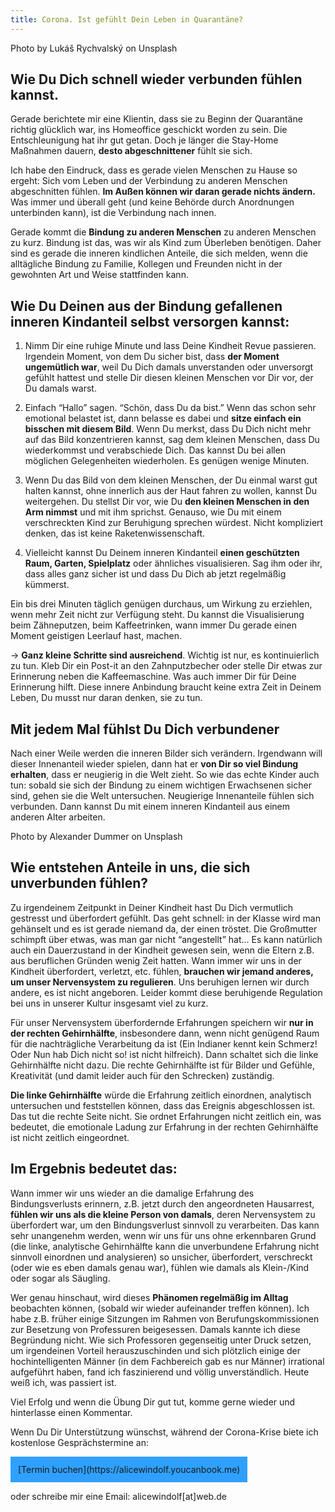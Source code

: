 ```yaml
---
title: Corona. Ist gefühlt Dein Leben in Quarantäne?
---
```


Photo by Lukáš Rychvalský on Unsplash

## Wie Du Dich schnell wieder verbunden fühlen kannst.
Gerade berichtete mir eine Klientin, dass sie zu Beginn der Quarantäne richtig glücklich war, ins Homeoffice geschickt worden zu sein. Die Entschleunigung hat ihr gut getan. Doch je länger die Stay-Home Maßnahmen dauern, **desto abgeschnittener** fühlt sie sich. 

Ich habe den Eindruck, dass es gerade vielen Menschen zu Hause so ergeht: Sich vom Leben und der Verbindung zu anderen Menschen abgeschnitten fühlen. **Im Außen können wir daran gerade nichts ändern.** Was immer und überall geht (und keine Behörde durch Anordnungen unterbinden kann), ist die Verbindung nach innen. 

Gerade kommt die **Bindung zu anderen Menschen** zu anderen Menschen zu kurz. Bindung ist das, was wir als Kind zum Überleben benötigen. Daher sind es gerade die inneren kindlichen Anteile, die sich melden, wenn die alltägliche Bindung zu Familie, Kollegen und Freunden nicht in der gewohnten Art und Weise stattfinden kann. 

## Wie Du Deinen aus der Bindung gefallenen inneren Kindanteil selbst versorgen kannst: 
1. Nimm Dir eine ruhige Minute und lass Deine Kindheit Revue passieren. Irgendein Moment, von dem Du sicher bist, dass **der Moment ungemütlich war**, weil Du Dich damals unverstanden oder unversorgt gefühlt hattest und stelle Dir diesen kleinen Menschen vor Dir vor, der Du damals warst. 

2. Einfach “Hallo” sagen. “Schön, dass Du da bist.” Wenn das schon sehr emotional belastet ist, dann belasse es dabei und **sitze einfach ein bisschen mit diesem Bild**. Wenn Du merkst, dass Du Dich nicht mehr auf das Bild konzentrieren kannst, sag dem kleinen Menschen, dass Du wiederkommst und verabschiede Dich. Das kannst Du bei allen möglichen Gelegenheiten wiederholen. Es genügen wenige Minuten. 

3. Wenn Du das Bild von dem kleinen Menschen, der Du einmal warst gut halten kannst, ohne innerlich aus der Haut fahren zu wollen, kannst Du weitergehen. Du stellst Dir vor, wie Du **den kleinen Menschen in den Arm nimmst** und mit ihm sprichst. Genauso, wie Du mit einem verschreckten Kind zur Beruhigung sprechen würdest. Nicht kompliziert denken, das ist keine Raketenwissenschaft. 

4. Vielleicht kannst Du Deinem inneren Kindanteil **einen geschützten Raum, Garten, Spielplatz** oder ähnliches visualisieren. Sag ihm oder ihr, dass alles ganz sicher ist und dass Du Dich ab jetzt regelmäßig kümmerst. 

Ein bis drei Minuten täglich genügen durchaus, um Wirkung zu erziehlen, wenn mehr Zeit nicht zur Verfügung steht. Du kannst die Visualisierung beim Zähneputzen, beim Kaffeetrinken, wann immer Du gerade einen Moment geistigen Leerlauf hast, machen. 

→ **Ganz kleine Schritte sind ausreichend**. Wichtig ist nur, es kontinuierlich zu tun.
Kleb Dir ein Post-it an den Zahnputzbecher oder stelle Dir etwas zur Erinnerung neben die Kaffeemaschine. Was auch immer Dir für Deine Erinnerung hilft. Diese innere Anbindung braucht keine extra Zeit in Deinem Leben, Du musst nur daran denken, sie zu tun. 

## Mit jedem Mal fühlst Du Dich verbundener
Nach einer Weile werden die inneren Bilder sich verändern. Irgendwann will dieser Innenanteil wieder spielen, dann hat er **von Dir so viel Bindung erhalten**, dass er neugierig in die Welt zieht. So wie das echte Kinder auch tun: sobald sie sich der Bindung zu einem wichtigen Erwachsenen sicher sind, gehen sie die Welt untersuchen. Neugierige Innenanteile fühlen sich verbunden. Dann kannst Du mit einem inneren Kindanteil aus einem anderen Alter arbeiten. 


Photo by Alexander Dummer on Unsplash

## Wie entstehen Anteile in uns, die sich unverbunden fühlen?
Zu irgendeinem Zeitpunkt in Deiner Kindheit hast Du Dich vermutlich gestresst und überfordert gefühlt. Das geht schnell: in der Klasse wird man gehänselt und es ist gerade niemand da, der einen tröstet. Die Großmutter schimpft über etwas, was man gar nicht “angestellt” hat... Es kann natürlich auch ein Dauerzustand in der Kindheit gewesen sein, wenn die Eltern z.B. aus beruflichen Gründen wenig Zeit hatten. Wann immer wir uns in der Kindheit überfordert, verletzt, etc. fühlen, **brauchen wir jemand anderes, um unser Nervensystem zu regulieren**. Uns beruhigen lernen wir durch andere, es ist nicht angeboren. Leider kommt diese beruhigende Regulation bei uns in unserer Kultur insgesamt viel zu kurz. 

Für unser Nervensystem überfordernde Erfahrungen speichern wir **nur in der rechten Gehirnhälfte**, insbesondere dann, wenn nicht genügend Raum für die nachträgliche Verarbeitung da ist (Ein Indianer kennt kein Schmerz! Oder Nun hab Dich nicht so! ist nicht hilfreich).  Dann schaltet sich die linke Gehirnhälfte nicht dazu. Die rechte Gehirnhälfte ist für Bilder und Gefühle, Kreativität (und damit leider auch für den Schrecken) zuständig. 

**Die linke Gehirnhälfte** würde die Erfahrung zeitlich einordnen, analytisch untersuchen und feststellen können, dass das Ereignis abgeschlossen ist. Das tut die rechte Seite nicht. Sie ordnet Erfahrungen nicht zeitlich ein, was bedeutet, die emotionale Ladung zur Erfahrung in der rechten Gehirnhälfte ist nicht zeitlich eingeordnet. 

## Im Ergebnis bedeutet das:
Wann immer wir uns wieder an die damalige Erfahrung des Bindungsverlusts erinnern, z.B. jetzt durch den angeordneten Hausarrest, **fühlen wir uns als die kleine Person von damals**, deren Nervensystem zu überfordert war, um den Bindungsverlust sinnvoll zu verarbeiten. Das kann sehr unangenehm werden, wenn wir uns für uns ohne erkennbaren Grund (die linke, analytische Gehirnhälfte kann die unverbundene Erfahrung nicht sinnvoll einordnen und analysieren) so unsicher, überfordert, verschreckt (oder wie es eben damals genau war),  fühlen wie damals als Klein-/Kind oder sogar als Säugling. 

Wer genau hinschaut, wird dieses **Phänomen regelmäßig im Alltag** beobachten können, (sobald wir wieder aufeinander treffen können). Ich habe z.B. früher einige Sitzungen im Rahmen von Berufungskommissionen zur Besetzung von Professuren beigesessen. Damals kannte ich diese Begründung nicht. Wie sich Professoren gegenseitig unter Druck setzen, um irgendeinen Vorteil herauszuschinden und sich plötzlich einige der hochintelligenten Männer (in dem Fachbereich gab es nur Männer) irrational aufgeführt haben, fand ich faszinierend und völlig unverständlich. Heute weiß ich, was passiert ist. 

Viel Erfolg und wenn die Übung Dir gut tut, komme gerne wieder und hinterlasse einen Kommentar. 

Wenn Du Dir Unterstützung wünschst, während der Corona-Krise biete ich kostenlose Gesprächstermine an:

<span style='display:inline-block;padding:12px;background:#30A0ff'>
[Termin buchen](https://alicewindolf.youcanbook.me)
</span>

oder schreibe mir eine Email: alicewindolf[at]web.de 



